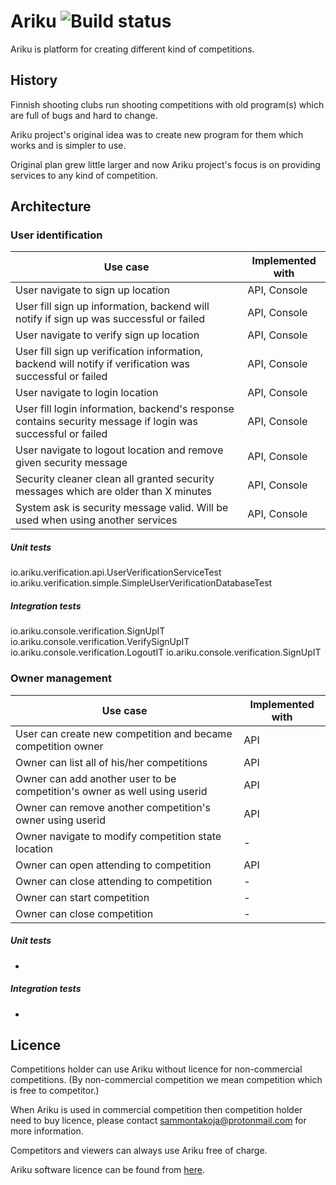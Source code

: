 # Ariku ![Build status](https://travis-ci.org/sammontakoja/Ariku.svg?branch=master)

Ariku is platform for creating different kind of competitions.

## History

Finnish shooting clubs run shooting competitions with old program(s) which are full of bugs
and hard to change.

Ariku project's original idea was to create new program for them which works and is simpler to use.

Original plan grew little larger and now Ariku project's focus is on providing services to any kind of competition.

## Architecture

### User identification

|Use case   | Implemented with|
|---|---|
|User navigate to sign up location | API, Console |
|User fill sign up information, backend will notify if sign up was successful or failed | API, Console |
|User navigate to verify sign up location | API, Console |
|User fill sign up verification information, backend will notify if verification was successful or failed | API, Console |
|User navigate to login location | API, Console |
|User fill login information, backend's response contains security message if login was successful or failed | API, Console |
|User navigate to logout location and remove given security message | API, Console |
|Security cleaner clean all granted security messages which are older than X minutes | API, Console |
|System ask is security message valid. Will be used when using another services | API, Console |

##### Unit tests
io.ariku.verification.api.UserVerificationServiceTest
io.ariku.verification.simple.SimpleUserVerificationDatabaseTest

##### Integration tests
io.ariku.console.verification.SignUpIT
io.ariku.console.verification.VerifySignUpIT
io.ariku.console.verification.LogoutIT
io.ariku.console.verification.SignUpIT

### Owner management

|Use case   | Implemented with |
|---|---|
|User can create new competition and became competition owner | API |
|Owner can list all of his/her competitions | API |
|Owner can add another user to be competition's owner as well using userid | API |
|Owner can remove another competition's owner using userid | API |
|Owner navigate to modify competition state location | - |
|Owner can open attending to competition | API |
|Owner can close attending to competition | - |
|Owner can start competition | - |
|Owner can close competition | - |

##### Unit tests
-

##### Integration tests
-

## Licence

Competitions holder can use Ariku without licence for non-commercial competitions.
(By non-commercial competition we mean competition which is free to competitor.)

When Ariku is used in commercial competition then competition holder need to buy licence,
please contact sammontakoja@protonmail.com for more information.

Competitors and viewers can always use Ariku free of charge.

Ariku software licence can be found from [here](LICENSE).